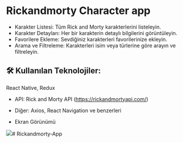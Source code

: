 # Rickandmorty Character app


- Karakter Listesi: Tüm Rick and Morty karakterlerini listeleyin.
- Karakter Detayları: Her bir karakterin detaylı bilgilerini görüntüleyin.
- Favorilere Ekleme: Sevdiğiniz karakterleri favorilerinize ekleyin.
- Arama ve Filtreleme: Karakterleri isim veya türlerine göre arayın ve filtreleyin.

## 🛠️ Kullanılan Teknolojiler:
React Native, Redux

- API: Rick and Morty API (https://rickandmortyapi.com/)
- Diğer: Axios, React Navigation ve benzerleri

- Ekran Görünümü

<img src='ricky.gif' /># Rickandmorty-App
